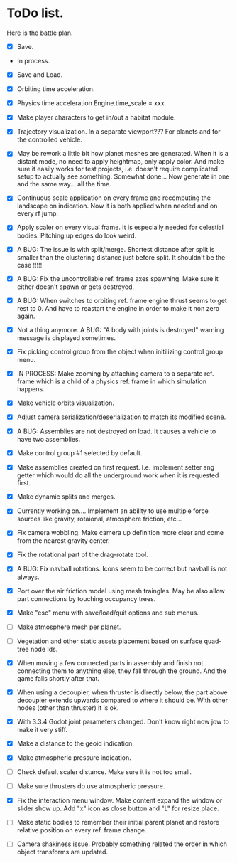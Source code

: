 

# ToDo list.

Here is the battle plan.
- [x] Save.
- In process.
- [x] Save and Load.
- [x] Orbiting time acceleration.
- [x] Physics time acceleration Engine.time_scale = xxx.
- [x] Make player characters to get in/out a habitat module.
- [x] Trajectory visualization. In a separate viewport??? For planets and for the controlled vehicle.
- [x] May be rework a little bit how planet meshes are generated. When it is a distant mode, no need to apply heightmap, only apply color. And make sure it easily works for test projects, i.e. doesn't require complicated setup to actually see something.
        Somewhat done... Now generate in one and the same way... all the time.
- [x] Continuous scale application on every frame and recomputing the landscape on indication. Now it is both applied when needed and on every rf jump.
- [x] Apply scaler on every visual frame. It is especially needed for celestial bodies. Pitching up edges do look weird.
- [x] A BUG: The issue is with split/merge. Shortest distance after split is smaller than the clustering distance just before split. It shouldn't be the case !!!!!
- [x] A BUG: Fix the uncontrollable ref. frame axes spawning. Make sure it either doesn't spawn or gets destroyed.
- [x] A BUG: When switches to orbiting ref. frame engine thrust seems to get rest to 0. And have to reastart the engine in order to make it non zero again.
- [x] Not a thing anymore. A BUG: "A body with joints is destroyed" warning message is displayed sometimes.
- [x] Fix picking control group from the object when initilizing control group menu.
- [x] IN PROCESS: Make zooming by attaching camera to a separate ref. frame which is a child of a physics ref. frame in which simulation happens.
- [x] Make vehicle orbits visualization.
- [x] Adjust camera serialization/deserialization to match its modified scene.
- [x] A BUG: Assemblies are not destroyed on load. It causes a vehicle to have two assemblies.
- [x] Make control group #1 selected by default.
- [x] Make assemblies created on first request. I.e. implement setter ang getter which would do all the underground work when it is requested first.
- [x] Make dynamic splits and merges.
- [x] Currently working on.... Implement an ability to use multiple force sources like gravity, rotaional, atmosphere friction, etc...
- [x] Fix camera wobbling. Make camera up definition more clear and come from the nearest gravity center.
- [x] Fix the rotational part of the drag-rotate tool.
- [x] A BUG: Fix navball rotations. Icons seem to be correct but navball is not always.
- [x] Port over the air friction model using mesh traingles. May be also allow part connections by touching occupancy trees.
- [x] Make "esc" menu with save/load/quit options and sub menus.
- [ ] Make atmosphere mesh per planet.
- [ ] Vegetation and other static assets placement based on surface quad-tree node Ids.

- [x] When moving a few connected parts in assembly and finish not connecting them to anything else, they fall through the ground. And the game fails shortly after that.
- [x] When using a decoupler, when thruster is directly below, the part above decoupler extends upwards compared to where it should be. With other nodes (other than thruster) it is ok.
- [x] With 3.3.4 Godot joint parameters changed. Don't know right now jow to make it very stiff.

- [x] Make a distance to the geoid indication.
- [x] Make atmospheric pressure indication.
- [ ] Check default scaler distance. Make sure it is not too small.
- [ ] Make sure thrusters do use atmospheric pressure.
- [x] Fix the interaction menu window. Make content expand the window or slider show up. Add "x" icon as close button and "L" for resize place.
- [ ] Make static bodies to remember their initial parent planet and restore relative position on every ref. frame change.
- [ ] Camera shakiness issue. Probably something related the order in which object transforms are updated.







